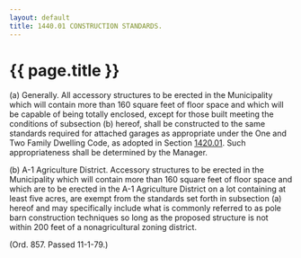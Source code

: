 ```yaml
---
layout: default 
title: 1440.01 CONSTRUCTION STANDARDS.
---
```


{{ page.title }}
================

​(a) Generally. All accessory structures to be erected in the
Municipality which will contain more than 160 square feet of floor space
and which will be capable of being totally enclosed, except for those
built meeting the conditions of subsection (b) hereof, shall be
constructed to the same standards required for attached garages as
appropriate under the One and Two Family Dwelling Code, as adopted in
Section [1420.01](5654ad2a.html). Such appropriateness shall be
determined by the Manager.

​(b) A-1 Agriculture District. Accessory structures to be erected in the
Municipality which will contain more than 160 square feet of floor space
and which are to be erected in the A-1 Agriculture District on a lot
containing at least five acres, are exempt from the standards set forth
in subsection (a) hereof and may specifically include what is commonly
referred to as pole barn construction techniques so long as the proposed
structure is not within 200 feet of a nonagricultural zoning district.

(Ord. 857. Passed 11-1-79.)
